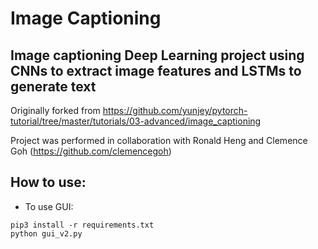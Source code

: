 # Image Captioning 
## Image captioning Deep Learning project using CNNs to extract image features and LSTMs to generate text

Originally forked from https://github.com/yunjey/pytorch-tutorial/tree/master/tutorials/03-advanced/image_captioning

Project was performed in collaboration with Ronald Heng and Clemence Goh (https://github.com/clemencegoh)

## How to use:
- To use GUI:
```
pip3 install -r requirements.txt
python gui_v2.py
```
